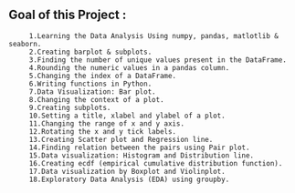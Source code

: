 ## Goal of this Project : 
         1.Learning the Data Analysis Using numpy, pandas, matlotlib & seaborn.
         2.Creating barplot & subplots.
         3.Finding the number of unique values present in the DataFrame. 
         4.Rounding the numeric values in a pandas column. 
         5.Changing the index of a DataFrame. 
         6.Writing functions in Python. 
         7.Data Visualization: Bar plot. 
         8.Changing the context of a plot.
         9.Creating subplots.
         10.Setting a title, xlabel and ylabel of a plot. 
         11.Changing the range of x and y axis. 
         12.Rotating the x and y tick labels.
         13.Creating Scatter plot and Regression line. 
         14.Finding relation between the pairs using Pair plot. 
         15.Data visualization: Histogram and Distribution line.
         16.Creating ecdf (empirical cumulative distribution function). 
         17.Data visualization by Boxplot and Violinplot. 
         18.Exploratory Data Analysis (EDA) using groupby.

